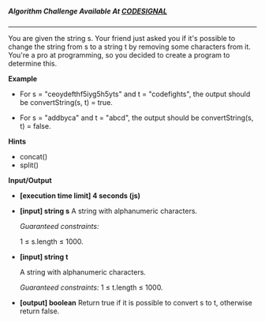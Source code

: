##### Algorithm Challenge Available At [CODESIGNAL](https://app.codesignal.com/challenge/DF6j9AcQSCGtLonyM)

---

You are given the string s. Your friend just asked you if it's possible to change the string from s to a string t by removing some characters from it. You're a pro at programming, so you decided to create a program to determine this.

**Example**

- For s = "ceoydefthf5iyg5h5yts" and t = "codefights", the output should be
  convertString(s, t) = true.

- For s = "addbyca" and t = "abcd", the output should be
  convertString(s, t) = false.

**Hints**

- concat()
- split()

**Input/Output**

- **[execution time limit] 4 seconds (js)**
- **[input] string s**
  A string with alphanumeric characters.

  _Guaranteed constraints:_

  1 ≤ s.length ≤ 1000.

- **[input] string t**

  A string with alphanumeric characters.

  _Guaranteed constraints:_
  1 ≤ t.length ≤ 1000.

- **[output] boolean**
  Return true if it is possible to convert s to t, otherwise return false.
